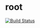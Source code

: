 # root

[![Build Status](https://cloud.drone.io/api/badges/rolehippie/root/status.svg)](https://cloud.drone.io/rolehippie/mdadm)
